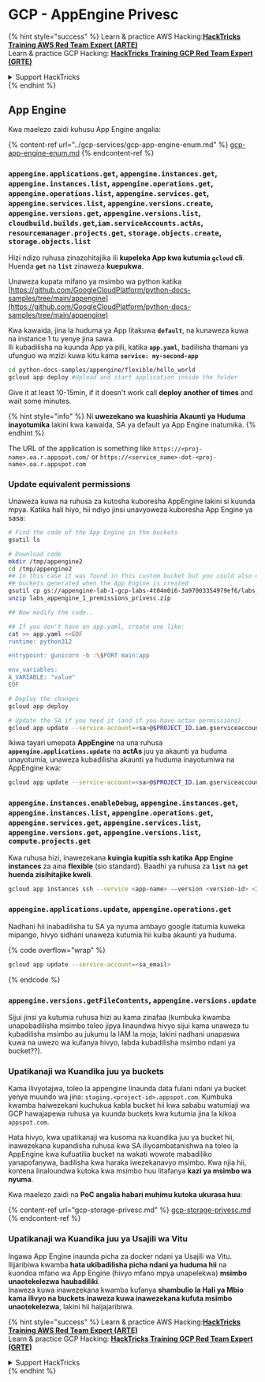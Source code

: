 # GCP - AppEngine Privesc

{% hint style="success" %}
Learn & practice AWS Hacking:<img src="../../../.gitbook/assets/image (1) (1) (1) (1).png" alt="" data-size="line">[**HackTricks Training AWS Red Team Expert (ARTE)**](https://training.hacktricks.xyz/courses/arte)<img src="../../../.gitbook/assets/image (1) (1) (1) (1).png" alt="" data-size="line">\
Learn & practice GCP Hacking: <img src="../../../.gitbook/assets/image (2) (1).png" alt="" data-size="line">[**HackTricks Training GCP Red Team Expert (GRTE)**<img src="../../../.gitbook/assets/image (2) (1).png" alt="" data-size="line">](https://training.hacktricks.xyz/courses/grte)

<details>

<summary>Support HackTricks</summary>

* Check the [**subscription plans**](https://github.com/sponsors/carlospolop)!
* **Join the** 💬 [**Discord group**](https://discord.gg/hRep4RUj7f) or the [**telegram group**](https://t.me/peass) or **follow** us on **Twitter** 🐦 [**@hacktricks\_live**](https://twitter.com/hacktricks_live)**.**
* **Share hacking tricks by submitting PRs to the** [**HackTricks**](https://github.com/carlospolop/hacktricks) and [**HackTricks Cloud**](https://github.com/carlospolop/hacktricks-cloud) github repos.

</details>
{% endhint %}

## App Engine

Kwa maelezo zaidi kuhusu App Engine angalia:

{% content-ref url="../gcp-services/gcp-app-engine-enum.md" %}
[gcp-app-engine-enum.md](../gcp-services/gcp-app-engine-enum.md)
{% endcontent-ref %}

### `appengine.applications.get`, `appengine.instances.get`, `appengine.instances.list`, `appengine.operations.get`, `appengine.operations.list`, `appengine.services.get`, `appengine.services.list`, `appengine.versions.create`, `appengine.versions.get`, `appengine.versions.list`, `cloudbuild.builds.get`,`iam.serviceAccounts.actAs`, `resourcemanager.projects.get`, `storage.objects.create`, `storage.objects.list`

Hizi ndizo ruhusa zinazohitajika ili **kupeleka App kwa kutumia `gcloud` cli**. Huenda **`get`** na **`list`** zinaweza **kuepukwa**.

Unaweza kupata mifano ya msimbo wa python katika [https://github.com/GoogleCloudPlatform/python-docs-samples/tree/main/appengine](https://github.com/GoogleCloudPlatform/python-docs-samples/tree/main/appengine)

Kwa kawaida, jina la huduma ya App litakuwa **`default`**, na kunaweza kuwa na instance 1 tu yenye jina sawa.\
Ili kubadilisha na kuunda App ya pili, katika **`app.yaml`**, badilisha thamani ya ufunguo wa mzizi kuwa kitu kama **`service: my-second-app`**
```bash
cd python-docs-samples/appengine/flexible/hello_world
gcloud app deploy #Upload and start application inside the folder
```
Give it at least 10-15min, if it doesn't work call **deploy another of times** and wait some minutes.

{% hint style="info" %}
Ni **uwezekano wa kuashiria Akaunti ya Huduma inayotumika** lakini kwa kawaida, SA ya default ya App Engine inatumika.
{% endhint %}

The URL of the application is something like `https://<proj-name>.oa.r.appspot.com/` or `https://<service_name>-dot-<proj-name>.oa.r.appspot.com`

### Update equivalent permissions

Unaweza kuwa na ruhusa za kutosha kuboresha AppEngine lakini si kuunda mpya. Katika hali hiyo, hii ndiyo jinsi unavyoweza kuboresha App Engine ya sasa:
```bash
# Find the code of the App Engine in the buckets
gsutil ls

# Download code
mkdir /tmp/appengine2
cd /tmp/appengine2
## In this case it was found in this custom bucket but you could also use the
## buckets generated when the App Engine is created
gsutil cp gs://appengine-lab-1-gcp-labs-4t04m0i6-3a97003354979ef6/labs_appengine_1_premissions_privesc.zip .
unzip labs_appengine_1_premissions_privesc.zip

## Now modify the code..

## If you don't have an app.yaml, create one like:
cat >> app.yaml <<EOF
runtime: python312

entrypoint: gunicorn -b :\$PORT main:app

env_variables:
A_VARIABLE: "value"
EOF

# Deploy the changes
gcloud app deploy

# Update the SA if you need it (and if you have actas permissions)
gcloud app update --service-account=<sa>@$PROJECT_ID.iam.gserviceaccount.com
```
Ikiwa tayari umepata **AppEngine** na una ruhusa **`appengine.applications.update`** na **actAs** juu ya akaunti ya huduma unayotumia, unaweza kubadilisha akaunti ya huduma inayotumiwa na AppEngine kwa:
```bash
gcloud app update --service-account=<sa>@$PROJECT_ID.iam.gserviceaccount.com
```
### `appengine.instances.enableDebug`, `appengine.instances.get`, `appengine.instances.list`, `appengine.operations.get`, `appengine.services.get`, `appengine.services.list`, `appengine.versions.get`, `appengine.versions.list`, `compute.projects.get`

Kwa ruhusa hizi, inawezekana **kuingia kupitia ssh katika App Engine instances** za aina **flexible** (sio standard). Baadhi ya ruhusa za **`list`** na **`get`** **huenda zisihitajike kweli**.
```bash
gcloud app instances ssh --service <app-name> --version <version-id> <ID>
```
### `appengine.applications.update`, `appengine.operations.get`

Nadhani hii inabadilisha tu SA ya nyuma ambayo google itatumia kuweka mipango, hivyo sidhani unaweza kutumia hii kuiba akaunti ya huduma. 

{% code overflow="wrap" %}
```bash
gcloud app update --service-account=<sa_email>
```
{% endcode %}

### `appengine.versions.getFileContents`, `appengine.versions.update`

Sijui jinsi ya kutumia ruhusa hizi au kama zinafaa (kumbuka kwamba unapobadilisha msimbo toleo jipya linaundwa hivyo sijui kama unaweza tu kubadilisha msimbo au jukumu la IAM la moja, lakini nadhani unapaswa kuwa na uwezo wa kufanya hivyo, labda kubadilisha msimbo ndani ya bucket??).

### Upatikanaji wa Kuandika juu ya buckets

Kama ilivyotajwa, toleo la appengine linaunda data fulani ndani ya bucket yenye muundo wa jina: `staging.<project-id>.appspot.com`. Kumbuka kwamba haiwezekani kuchukua kabla bucket hii kwa sababu watumiaji wa GCP hawajapewa ruhusa ya kuunda buckets kwa kutumia jina la kikoa `appspot.com`.

Hata hivyo, kwa upatikanaji wa kusoma na kuandika juu ya bucket hii, inawezekana kupandisha ruhusa kwa SA iliyoambatanishwa na toleo la AppEngine kwa kufuatilia bucket na wakati wowote mabadiliko yanapofanywa, badilisha kwa haraka iwezekanavyo msimbo. Kwa njia hii, kontena linaloundwa kutoka kwa msimbo huu litafanya **kazi ya msimbo wa nyuma**.

Kwa maelezo zaidi na **PoC angalia habari muhimu kutoka ukurasa huu**:

{% content-ref url="gcp-storage-privesc.md" %}
[gcp-storage-privesc.md](gcp-storage-privesc.md)
{% endcontent-ref %}

### Upatikanaji wa Kuandika juu ya Usajili wa Vitu

Ingawa App Engine inaunda picha za docker ndani ya Usajili wa Vitu. Ilijaribiwa kwamba **hata ukibadilisha picha ndani ya huduma hii** na kuondoa mfano wa App Engine (hivyo mfano mpya unapelekwa) **msimbo unaotekelezwa haubadiliki**.\
Inaweza kuwa inawezekana kwamba kufanya **shambulio la Hali ya Mbio kama ilivyo na buckets inaweza kuwa inawezekana kufuta msimbo unaotekelezwa**, lakini hii haijajaribiwa.

{% hint style="success" %}
Learn & practice AWS Hacking:<img src="../../../.gitbook/assets/image (1) (1) (1) (1).png" alt="" data-size="line">[**HackTricks Training AWS Red Team Expert (ARTE)**](https://training.hacktricks.xyz/courses/arte)<img src="../../../.gitbook/assets/image (1) (1) (1) (1).png" alt="" data-size="line">\
Learn & practice GCP Hacking: <img src="../../../.gitbook/assets/image (2) (1).png" alt="" data-size="line">[**HackTricks Training GCP Red Team Expert (GRTE)**<img src="../../../.gitbook/assets/image (2) (1).png" alt="" data-size="line">](https://training.hacktricks.xyz/courses/grte)

<details>

<summary>Support HackTricks</summary>

* Check the [**subscription plans**](https://github.com/sponsors/carlospolop)!
* **Join the** 💬 [**Discord group**](https://discord.gg/hRep4RUj7f) or the [**telegram group**](https://t.me/peass) or **follow** us on **Twitter** 🐦 [**@hacktricks\_live**](https://twitter.com/hacktricks_live)**.**
* **Share hacking tricks by submitting PRs to the** [**HackTricks**](https://github.com/carlospolop/hacktricks) and [**HackTricks Cloud**](https://github.com/carlospolop/hacktricks-cloud) github repos.

</details>
{% endhint %}
